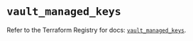 # `vault_managed_keys`

Refer to the Terraform Registry for docs: [`vault_managed_keys`](https://registry.terraform.io/providers/hashicorp/vault/4.1.0/docs/resources/managed_keys).
